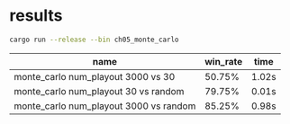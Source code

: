 # results

```sh
cargo run --release --bin ch05_monte_carlo
```

| name | win_rate | time |
| ---- | -------- | ---- |
| monte_carlo num_playout 3000 vs 30 | 50.75% | 1.02s |
| monte_carlo num_playout 30 vs random | 79.75% | 0.01s |
| monte_carlo num_playout 3000 vs random | 85.25% | 0.98s |

